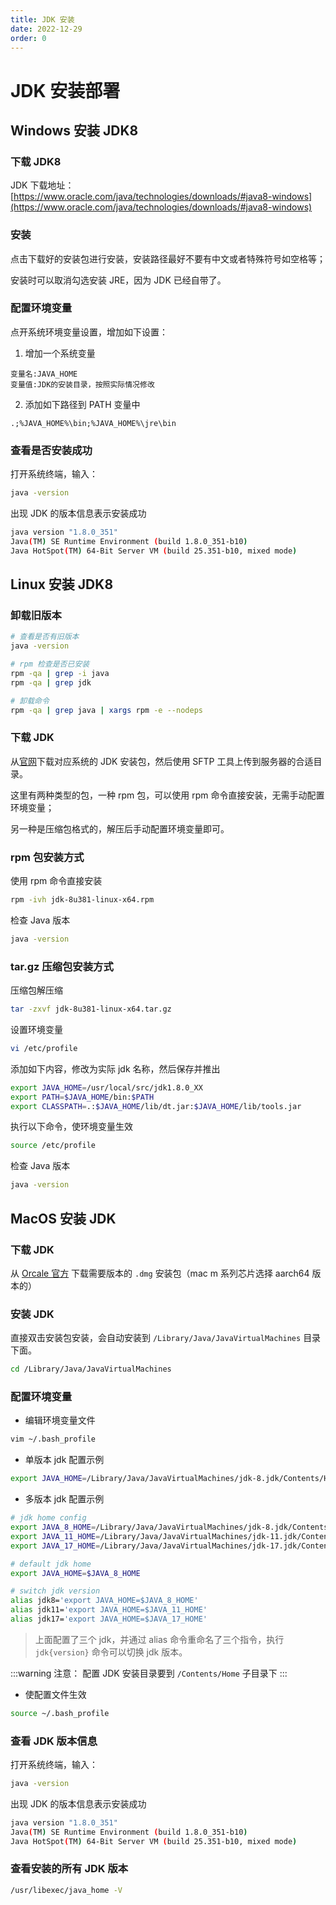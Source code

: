 ```yaml
---
title: JDK 安装
date: 2022-12-29
order: 0
---
```


# JDK 安装部署

## Windows 安装 JDK8

### 下载 JDK8

JDK 下载地址：[https://www.oracle.com/java/technologies/downloads/#java8-windows](https://www.oracle.com/java/technologies/downloads/#java8-windows)

### 安装

点击下载好的安装包进行安装，安装路径最好不要有中文或者特殊符号如空格等；

安装时可以取消勾选安装 JRE，因为 JDK 已经自带了。

### 配置环境变量

点开系统环境变量设置，增加如下设置：

1. 增加一个系统变量

```
变量名:JAVA_HOME
变量值:JDK的安装目录，按照实际情况修改
```

2. 添加如下路径到 PATH 变量中

```
.;%JAVA_HOME%\bin;%JAVA_HOME%\jre\bin
```

### 查看是否安装成功
 
打开系统终端，输入：

```bash
java -version
```

出现 JDK 的版本信息表示安装成功

```bash
java version "1.8.0_351"
Java(TM) SE Runtime Environment (build 1.8.0_351-b10)
Java HotSpot(TM) 64-Bit Server VM (build 25.351-b10, mixed mode)
```

## Linux 安装 JDK8

### 卸载旧版本

```bash
# 查看是否有旧版本
java -version

# rpm 检查是否已安装
rpm -qa | grep -i java
rpm -qa | grep jdk

# 卸载命令
rpm -qa | grep java | xargs rpm -e --nodeps
```

### 下载 JDK

从[官网](https://www.oracle.com/java/technologies/downloads/#java8)下载对应系统的 JDK 安装包，然后使用 SFTP 工具上传到服务器的合适目录。

这里有两种类型的包，一种 rpm 包，可以使用 rpm 命令直接安装，无需手动配置环境变量；

另一种是压缩包格式的，解压后手动配置环境变量即可。


### rpm 包安装方式

使用 rpm 命令直接安装

```bash
rpm -ivh jdk-8u381-linux-x64.rpm
```

检查 Java 版本

```bash
java -version
```

### tar.gz 压缩包安装方式

压缩包解压缩

```bash
tar -zxvf jdk-8u381-linux-x64.tar.gz
```

设置环境变量

```bash
vi /etc/profile
```

添加如下内容，修改为实际 jdk 名称，然后保存并推出

```bash
export JAVA_HOME=/usr/local/src/jdk1.8.0_XX
export PATH=$JAVA_HOME/bin:$PATH
export CLASSPATH=.:$JAVA_HOME/lib/dt.jar:$JAVA_HOME/lib/tools.jar
```

执行以下命令，使环境变量生效

```bash
source /etc/profile
```

检查 Java 版本

```bash
java -version
```

## MacOS 安装 JDK

### 下载 JDK

从 [Orcale 官方](https://www.oracle.com/cn/java/technologies/downloads/) 下载需要版本的 `.dmg` 安装包（mac m 系列芯片选择 aarch64 版本的）

### 安装 JDK

直接双击安装包安装，会自动安装到 `/Library/Java/JavaVirtualMachines` 目录下面。

```bash
cd /Library/Java/JavaVirtualMachines
```

### 配置环境变量

- 编辑环境变量文件

```bash
vim ~/.bash_profile
```

- 单版本 jdk 配置示例

```bash
export JAVA_HOME=/Library/Java/JavaVirtualMachines/jdk-8.jdk/Contents/Home
```

- 多版本 jdk 配置示例

```bash
# jdk home config
export JAVA_8_HOME=/Library/Java/JavaVirtualMachines/jdk-8.jdk/Contents/Home
export JAVA_11_HOME=/Library/Java/JavaVirtualMachines/jdk-11.jdk/Contents/Home
export JAVA_17_HOME=/Library/Java/JavaVirtualMachines/jdk-17.jdk/Contents/Home

# default jdk home
export JAVA_HOME=$JAVA_8_HOME

# switch jdk version
alias jdk8='export JAVA_HOME=$JAVA_8_HOME'
alias jdk11='export JAVA_HOME=$JAVA_11_HOME'
alias jdk17='export JAVA_HOME=$JAVA_17_HOME'
```

> 上面配置了三个 jdk，并通过 alias 命令重命名了三个指令，执行 `jdk{version}` 命令可以切换 jdk 版本。

:::warning 注意：
配置 JDK 安装目录要到 `/Contents/Home` 子目录下
:::

- 使配置文件生效

```bash
source ~/.bash_profile
```

### 查看 JDK 版本信息
 
打开系统终端，输入：

```bash
java -version
```

出现 JDK 的版本信息表示安装成功

```bash
java version "1.8.0_351"
Java(TM) SE Runtime Environment (build 1.8.0_351-b10)
Java HotSpot(TM) 64-Bit Server VM (build 25.351-b10, mixed mode)
```

### 查看安装的所有 JDK 版本

```bash
/usr/libexec/java_home -V
```

